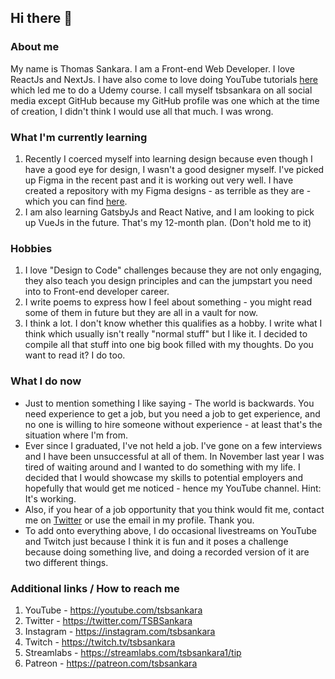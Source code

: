 ## Hi there 👋

### About me

My name is Thomas Sankara. I am a Front-end Web Developer. I love ReactJs and NextJs. I have also come to love doing YouTube tutorials [here](https://youtube.com/tsbsankara) which led me to do a Udemy course.
I call myself tsbsankara on all social media except GitHub because my GitHub profile was one which at the time of creation, I didn't think I would use all that much. I was wrong.

### What I'm currently learning

1. Recently I coerced myself into learning design because even though I have a good eye for design, I wasn't a good designer myself. I've picked up Figma in the recent past and it is working out very well. I have created a repository with my Figma designs - as terrible as they are - which you can find [here](https://github.com/SankThomas/figma-designs).
2. I am also learning GatsbyJs and React Native, and I am looking to pick up VueJs in the future. That's my 12-month plan. (Don't hold me to it)

### Hobbies

1. I love "Design to Code" challenges because they are not only engaging, they also teach you design principles and can the jumpstart you need into to Front-end developer career.
2. I write poems to express how I feel about something - you might read some of them in future but they are all in a vault for now.
3. I think a lot. I don't know whether this qualifies as a hobby. I write what I think which usually isn't really "normal stuff" but I like it. I decided to compile all that stuff into one big book filled with my thoughts. Do you want to read it? I do too.

### What I do now

- Just to mention something I like saying - The world is backwards. You need experience to get a job, but you need a job to get experience, and no one is willing to hire someone without experience - at least that's the situation where I'm from.
- Ever since I graduated, I've not held a job. I've gone on a few interviews and I have been unsuccessful at all of them. In November last year I was tired of waiting around and I wanted to do something with my life. I decided that I would showcase my skills to potential employers and hopefully that would get me noticed - hence my YouTube channel. Hint: It's working.
- Also, if you hear of a job opportunity that you think would fit me, contact me on [Twitter](https://twitter.com/TSBSankara) or use the email in my profile. Thank you.
- To add onto everything above, I do occasional livestreams on YouTube and Twitch just because I think it is fun and it poses a challenge because doing something live, and doing a recorded version of it are two different things.

### Additional links / How to reach me

1. YouTube - https://youtube.com/tsbsankara
2. Twitter - https://twitter.com/TSBSankara
3. Instagram - https://instagram.com/tsbsankara
4. Twitch - https://twitch.tv/tsbsankara
5. Streamlabs - https://streamlabs.com/tsbsankara1/tip
6. Patreon - https://patreon.com/tsbsankara

